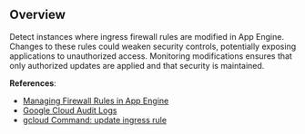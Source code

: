 ## Overview

Detect instances where ingress firewall rules are modified in App Engine. Changes to these rules could weaken security controls, potentially exposing applications to unauthorized access. Monitoring modifications ensures that only authorized updates are applied and that security is maintained.

**References**:
- [Managing Firewall Rules in App Engine](https://cloud.google.com/appengine/docs/flexible/custom-runtimes/app-firewall-rules)
- [Google Cloud Audit Logs](https://cloud.google.com/logging/docs/audit)
- [gcloud Command: update ingress rule](https://cloud.google.com/sdk/gcloud/reference/app/firewall-rules/update)